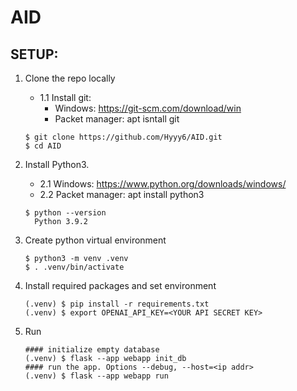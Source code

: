 # AID

## SETUP:

1. Clone the repo locally
   - 1.1 Install git: 
     - Windows: https://git-scm.com/download/win
     - Packet manager: apt isntall git
     
   ```
   $ git clone https://github.com/Hyyy6/AID.git
   $ cd AID
   ```

2. Install Python3.
   - 2.1 Windows: https://www.python.org/downloads/windows/
   - 2.2 Packet manager: apt install python3
   
   ```
   $ python --version
     Python 3.9.2
   ```

3. Create python virtual environment

   ```
   $ python3 -m venv .venv
   $ . .venv/bin/activate
   ```

4. Install required packages and set environment

    ```
    (.venv) $ pip install -r requirements.txt
    (.venv) $ export OPENAI_API_KEY=<YOUR API SECRET KEY>
    ```

5. Run

   ```
   #### initialize empty database
   (.venv) $ flask --app webapp init_db
   #### run the app. Options --debug, --host=<ip addr>
   (.venv) $ flask --app webapp run 
   ```

